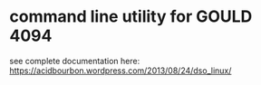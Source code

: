 # command line utility for GOULD 4094

see complete documentation here:
https://acidbourbon.wordpress.com/2013/08/24/dso_linux/
